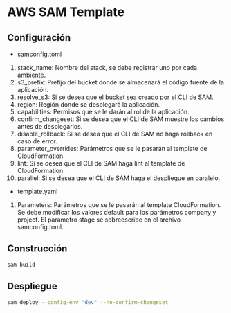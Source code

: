 #  AWS SAM Template

## Configuración
* samconfig.toml
1. stack_name: Nombre del stack, se debe registrar uno por cada ambiente.
2. s3_prefix: Prefijo del bucket donde se almacenará el código fuente de la aplicación.
3. resolve_s3: Si se desea que el bucket sea creado por el CLI de SAM.
4. region: Región donde se desplegará la aplicación.
5. capabilities: Permisos que se le darán al rol de la aplicación.
6. confirm_changeset: Si se desea que el CLI de SAM muestre los cambios antes de desplegarlos.
7. disable_rollback: Si se desea que el CLI de SAM no haga rollback en caso de error.
8. parameter_overrides: Parámetros que se le pasarán al template de CloudFormation.
9. lint: Si se desea que el CLI de SAM haga lint al template de CloudFormation.
10. parallel: Si se desea que el CLI de SAM haga el despliegue en paralelo.

* template.yaml
1. Parameters: Parámetros que se le pasarán al template CloudFormation. Se debe modificar los valores default para los parámetros company y project. El parámetro stage se sobreescribe en el archivo samconfig.toml.

## Construcción
```bash
sam build
```

## Despliegue
```bash
sam deploy --config-env "dev" --no-confirm-changeset
```
